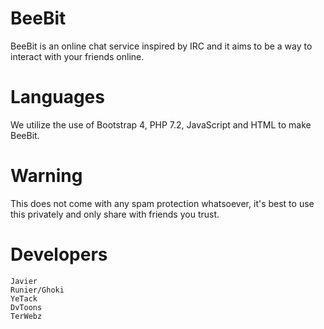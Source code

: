# BeeBit
BeeBit is an online chat service inspired by IRC and it aims to be a way to interact with your friends online.
# Languages
We utilize the use of Bootstrap 4, PHP 7.2, JavaScript and HTML to make BeeBit.
# Warning
This does not come with any spam protection whatsoever, it's best to use this privately and only share with friends you trust.
# Developers
```
Javier
Runier/Ghoki
YeTack
DvToons
TerWebz
```
